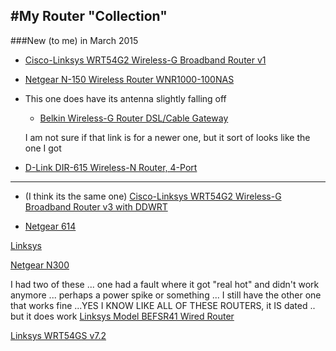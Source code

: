 #My Router "Collection"
---
###New (to me) in March 2015

- [Cisco-Linksys WRT54G2 Wireless-G Broadband Router v1 ](http://amzn.com/B0014J07R2)



- [Netgear N-150 Wireless Router WNR1000-100NAS](http://amzn.to/1zYQgpb)

- This one does have its antenna slightly falling off 
	- [Belkin Wireless-G Router DSL/Cable Gateway](http://amzn.com/B00008ZPJU)

	I am not sure if that link is for a newer one, but it sort of looks like the one I got


- [D-Link DIR-615 Wireless-N Router, 4-Port](http://www.amazon.com/gp/product/B000QD7B6W/ref=pd_lpo_sbs_dp_ss_2?pf_rd_p=1944687662&pf_rd_s=lpo-top-stripe-1&pf_rd_t=201&pf_rd_i=B000LIFB7S&pf_rd_m=ATVPDKIKX0DER&pf_rd_r=0D0Y493KCMR9RA2ET04A)

---

- (I think its the same one) [Cisco-Linksys WRT54G2 Wireless-G Broadband Router v3 with DDWRT ](http://amzn.com/B0014J07R2)


- [Netgear 614](http://amzn.com/B00008SCFL )


[Linksys](http://amzn.com/B001AZP8EW)  


[Netgear N300](http://amzn.com/B001AZP8EW) 

I had two of these ... one had a fault where it got "real hot" and didn't work anymore ... perhaps a power spike or something ... I still have the other one that works fine ...YES I KNOW LIKE ALL OF THESE ROUTERS, it IS dated .. but it does work [Linksys  Model BEFSR41 Wired Router]( http://amzn.com/B00004SB92 ) 


[Linksys WRT54GS v7.2](http://amzn.com/B0001D3K8A)